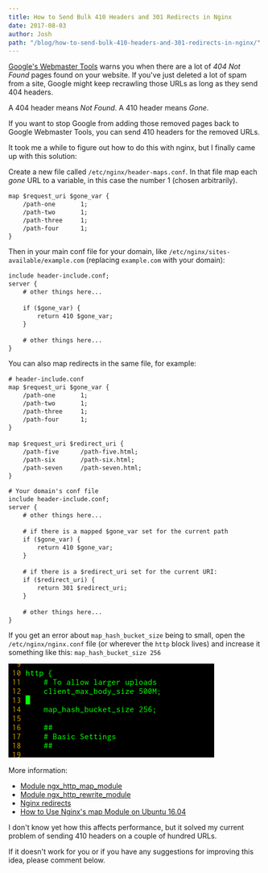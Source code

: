 ```yaml
---
title: How to Send Bulk 410 Headers and 301 Redirects in Nginx
date: 2017-08-03
author: Josh
path: "/blog/how-to-send-bulk-410-headers-and-301-redirects-in-nginx/"
---
```


<a href="https://www.google.com/webmasters/">Google's Webmaster Tools</a> warns you when there are a lot of <em>404 Not Found</em> pages found on your website. If you've just deleted a lot of spam from a site, Google might keep recrawling those URLs as long as they send 404 headers.

A 404 header means <em>Not Found</em>.
A 410 header means <em>Gone</em>.

If you want to stop Google from adding those removed pages back to Google Webmaster Tools, you can send 410 headers for the removed URLs.

It took me a while to figure out how to do this with nginx, but I finally came up with this solution:

Create a new file called `/etc/nginx/header-maps.conf`. In that file map each <em>gone</em> URL to a variable, in this case the number 1 (chosen arbitrarily).

```nginx
map $request_uri $gone_var {
	/path-one		1;
	/path-two		1;
	/path-three		1;
	/path-four		1;
}
```

Then in your main conf file for your domain, like `/etc/nginx/sites-available/example.com` (replacing `example.com` with your domain):

```nginx
include header-include.conf;
server {
	# other things here...

	if ($gone_var) {
		return 410 $gone_var;
	}

	# other things here...
}
```

You can also map redirects in the same file, for example:

```nginx
# header-include.conf
map $request_uri $gone_var {
	/path-one		1;
	/path-two		1;
	/path-three		1;
	/path-four		1;
}

map $request_uri $redirect_uri {
	/path-five		/path-five.html;
	/path-six		/path-six.html;
	/path-seven		/path-seven.html;
}
```

```nginx
# Your domain's conf file
include header-include.conf;
server {
	# other things here...

	# if there is a mapped $gone_var set for the current path
	if ($gone_var) {
		return 410 $gone_var;
	}

	# if there is a $redirect_uri set for the current URI:
	if ($redirect_uri) {
		return 301 $redirect_uri;
	}

	# other things here...
}
```

If you get an error about `map_hash_bucket_size` being to small, open the `/etc/nginx/nginx.conf` file (or wherever the `http` block lives) and increase it something like this: `map_hash_bucket_size 256`

<img src="/files/map_hash_bucket_size-nginx.png" alt="map_hash_bucket_size nginx" />

More information:

<ul>
  <li><a href="http://nginx.org/en/docs/http/ngx_http_map_module.html">Module ngx_http_map_module</a></li>
  <li><a href="http://nginx.org/en/docs/http/ngx_http_rewrite_module.html">Module ngx_http_rewrite_module</a></li>
  <li><a href="https://www.bjornjohansen.no/nginx-redirect">Nginx redirects</a></li>
  <li><a href="https://www.digitalocean.com/community/tutorials/how-to-use-nginx-s-map-module-on-ubuntu-16-04">How to Use Nginx's map Module on Ubuntu 16.04</a></li>
</ul>

I don't know yet how this affects performance, but it solved my current problem of sending 410 headers on a couple of hundred URLs.

If it doesn't work for you or if you have any suggestions for improving this idea, please comment below.
